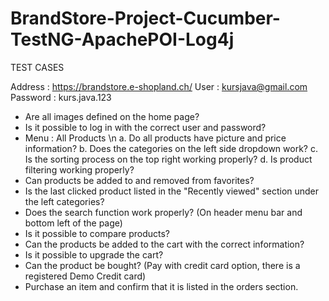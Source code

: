 # BrandStore-Project-Cucumber-TestNG-ApachePOI-Log4j

TEST CASES

Address : https://brandstore.e-shopland.ch/
User  : kursjava@gmail.com
Password  : kurs.java.123



*   Are all images defined on the home page?
*   Is it possible to log in with the correct user and password?
*    Menu : All Products \n
    a.    Do all products have picture and price information?
    b.    Does the categories on the left side dropdown work?
    c.    Is the sorting process on the top right working properly?
    d.    Is product filtering working properly?
*    Can products be added to and removed from favorites?
*    Is the last clicked product listed in the "Recently viewed" section under the left categories?
*    Does the search function work properly? (On header menu bar and bottom left of the page)
*    Is it possible to compare products?
*    Can the products be added to the cart with the correct information?
*    Is it possible to upgrade the cart?
*    Can the product be bought? (Pay with credit card option, there is a registered Demo Credit card)
*    Purchase an item and confirm that it is listed in the orders section.

